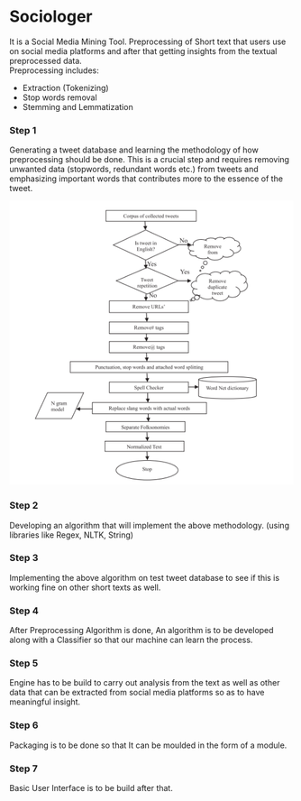 # Sociologer
It is a Social Media Mining Tool.
Preprocessing of Short text that users use on social media platforms and after that getting insights from the textual preprocessed data.  
Preprocessing includes:
* Extraction (Tokenizing)
* Stop words removal
* Stemming and Lemmatization

### Step 1  
Generating a tweet database and learning the methodology of how preprocessing should be done. This is a crucial step and requires removing unwanted data (stopwords, redundant words etc.) from tweets and emphasizing important words that contributes more to the essence of the tweet.  

![Screenshot](Preprocessing_tweets.png)

### Step 2
Developing an algorithm that will implement the above methodology. (using libraries like Regex, NLTK, String)

### Step 3
Implementing the above algorithm on test tweet database to see if this is working fine on other short texts as well.

### Step 4
After Preprocessing Algorithm is done, An algorithm is to be developed along with a Classifier so that our machine can learn the process.

### Step 5
Engine has to be build to carry out analysis from the text as well as other data that can be extracted from social media platforms so as to have meaningful insight.

### Step 6
Packaging is to be done so that It can be moulded in the form of a module.

### Step 7
Basic User Interface is to be build after that.
